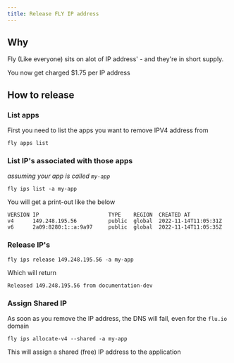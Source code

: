 ```yaml
---
title: Release FLY IP address
---
```


## Why

Fly (Like everyone) sits on alot of IP address' - and they're in short supply.

You now get charged $1.75 per IP address

## How to release

### List apps

First you need to list the apps you want to remove IPV4 address from

```shell
fly apps list
```

### List IP's associated with those apps

_assuming your app is called `my-app`_

```shell
fly ips list -a my-app
```

You will get a print-out like the below

```text
VERSION IP                      TYPE    REGION  CREATED AT
v4      149.248.195.56          public  global  2022-11-14T11:05:31Z
v6      2a09:8280:1::a:9a97     public  global  2022-11-14T11:05:35Z
```

### Release IP's

```shell
fly ips release 149.248.195.56 -a my-app
```

Which will return

```text
Released 149.248.195.56 from documentation-dev
```

### Assign Shared IP

As soon as you remove the IP address, the DNS will fail, even for the `flu.io` domain

```shell
fly ips allocate-v4 --shared -a my-app
```

This will assign a shared (free) IP address to the application

